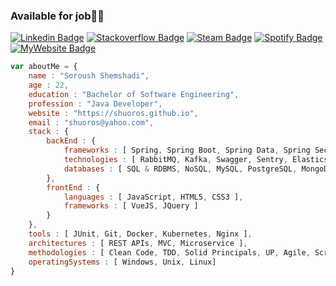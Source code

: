 ### Available for job👨‍💻
[![Linkedin Badge](https://img.shields.io/badge/-Soroush%20Shemshadi-0072b1?style=flat&logo=Linkedin&logoColor=white&link=https://www.linkedin.com/in/shuoros/)](https://www.linkedin.com/in/shuoros/) 
[![Stackoverflow Badge](https://img.shields.io/badge/-Soroush%20Shemshadi-f48024?style=flat&logo=Stackoverflow&logoColor=white&link=https://stackoverflow.com/story/shuoros)](https://stackoverflow.com/story/shuoros) 
[![Steam Badge](https://img.shields.io/badge/-Shuoros-2A475E?style=flat&logo=Steam&logoColor=white&link=https://steamcommunity.com/profiles/76561199035818916/)](https://steamcommunity.com/profiles/76561199035818916/) 
[![Spotify Badge](https://img.shields.io/badge/-My%20Music%20Taste-1ED760?style=flat&logo=Spotify&logoColor=white&link=https://open.spotify.com/user/8eok1ds4tefumj3m7l88ie6t4?si=eSKACvnOS6m37KBypnfn9w&utm_source=copy-link&dl_branch=1)](https://open.spotify.com/user/8eok1ds4tefumj3m7l88ie6t4?si=eSKACvnOS6m37KBypnfn9w&utm_source=copy-link&dl_branch=1) 
[![MyWebsite Badge](https://img.shields.io/badge/-My%20Website-CDD9E5?style=flat&logo=Github&logoColor=white&link=https://shuoros.github.io)](https://shuoros.github.io) 

```javascript
var aboutMe = {
    name : "Soroush Shemshadi",
    age : 22,
    education : "Bachelor of Software Engineering",
    profession : "Java Developer",
    website : "https://shuoros.github.io",
    email : "shuoros@yahoo.com",
    stack : {
        backEnd : {
            frameworks : [ Spring, Spring Boot, Spring Data, Spring Security, Spring Cloud Gateway ],
            technologies : [ RabbitMQ, Kafka, Swagger, Sentry, Elasticsearch, Zuul, Eureka ],
            databases : [ SQL & RDBMS, NoSQL, MySQL, PostgreSQL, MongoDB ]
        },
        frontEnd : {
            languages : [ JavaScript, HTML5, CSS3 ],
            frameworks : [ VueJS, JQuery ]
        }
    },
    tools : [ JUnit, Git, Docker, Kubernetes, Nginx ],
    architectures : [ REST APIs, MVC, Microservice ],
    methodologies : [ Clean Code, TDD, Solid Principals, UP, Agile, Scrum, Paired Programming ],
    operatingSystems : [ Windows, Unix, Linux]
}
```
